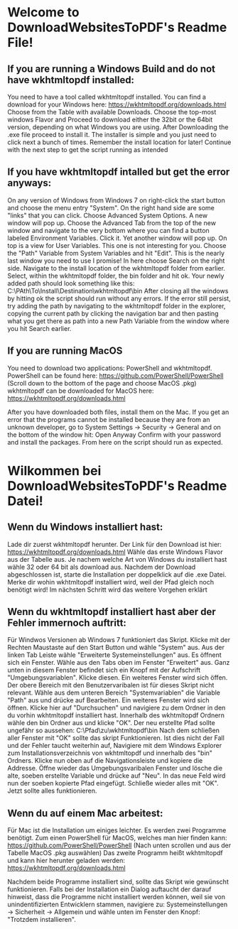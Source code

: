 # Welcome to DownloadWebsitesToPDF's Readme File!

## If you are running a Windows Build and do not have wkhtmltopdf installed:
You need to have a tool called wkhtmltopdf installed. You can find a download for your Windows here: https://wkhtmltopdf.org/downloads.html
Choose from the Table with available Downloads. Choose the top-most windows Flavor and Proceed to download either the 32bit or the 64bit version, depending on what Windows you are using.
After Downloading the .exe file proceed to install it. The installer is simple and you just need to click next a bunch of times. Remember the install location for later!
Continue with the next step to get the script running as intended

## If you have wkhtmltopdf intalled but get the error anyways:
On any version of Windows from Windows 7 on right-click the start button and choose the menu entry "System". On the right hand side are some "links" that you can click.
Choose Advanced System Options. A new window will pop up.
Choose the Advanced Tab from the top of the new window and navigate to the very bottom where you can find a button labeled Environment Variables.
Click it. Yet another window will pop up. On top is a view for User Variables. This one is not interesting for you. Choose the "Path" Variable from System Variables and hit "Edit".
This is the nearly last window you need to use I promise!
In here choose Search on the right side.
Navigate to the install location of the wkhtmltopdf folder from earlier. Select, within the wkhtmltopdf folder, the bin folder and hit ok.
Your newly added path should look something like this: C:\PAth\To\Install\Destination\wkhtmltopdf\bin
After closing all the windows by hitting ok the script should run without any errors.
If the error still persist, try adding the path by navigating to the wkhtmltopdf folder in the explorer, copying the current path by clicking the navigation bar and then pasting what you get there as path into a new
Path Variable from the window where you hit Search earlier.

## If you are running MacOS
You need to download two applications: PowerShell and wkhtmltopdf.
PowerShell can be found here: https://github.com/PowerShell/PowerShell (Scroll down to the bottom of the page and choose MacOS .pkg)
wkhtmltopdf can be downloaded for MacOS here: https://wkhtmltopdf.org/downloads.html

After you have downloaded both files, install them on the Mac.
If you get an error that the programs cannot be installed because they are from an unknown developer, go to System Settings -> Security -> General and on the bottom of the window hit: Open Anyway
Confirm with your password and install the packages.
From here on the script should run as expected.


# Wilkommen bei DownloadWebsitesToPDF's Readme Datei!

## Wenn du Windows installiert hast:
Lade dir zuerst wkhtmltopdf herunter. Der Link für den Download ist hier: https://wkhtmltopdf.org/downloads.html
Wähle das erste Windows Flavor aus der Tabelle aus. Je nachem welche Art von Windows du installiert hast wähle 32 oder 64 bit als download aus.
Nachdem der Download abgeschlossen ist, starte die Installation per doppelklick auf die .exe Datei.  
Merke dir wohin wkhtmltopdf installiert wird, weil der Pfad gleich noch benötigt wird!
Im nächsten Schritt wird das weitere Vorgehen erklärt

## Wenn du wkhtmltopdf installiert hast aber der Fehler immernoch auftritt:
Für Windwos Versionen ab Windows 7 funktioniert das Skript. Klicke mit der Rechten Maustaste auf den Start Button und wähle "System" aus.
Aus der linken Tab Leiste wähle "Erweiterte Systemeinstellungen" aus. Es öffnent sich ein Fenster.
Wähle aus den Tabs oben im Fenster "Erweitert" aus. Ganz unten in diesem Fenster befindet sich ein Knopf mit der Aufschrift "Umgebungsvariablen". Klicke diesen.
Ein weiteres Fenster wird sich öffen. Der obere Bereich mit den Benutzervaribalen ist für dieses Skript nicht relevant.
Wähle aus dem unteren Bereich "Systemvariablen" die Variable "Path" aus und drücke auf Bearbeiten.
Ein weiteres Fenster wird sich öffnen. Klicke hier auf "Durchsuchen" und navigiere zu dem Ordner in den du vorhin wkhtmltopdf installiert hast.
Innerhalb des wkhtmltopdf Ordnern wähle den bin Ordner aus und klicke "OK".
Der neu erstellte Pfad sollte ungefähr so aussehen: C:\Pfad\zu\wkhtmltopdf\bin
Nach dem schließen aller Fenster mit "OK" sollte das skript Funktionieren.
Ist dies nicht der Fall und der Fehler taucht weiterhin auf, Navigiere mit dem Windows Explorer zum Installationsverzeichnis von wkhtmltopdf und innerhalb des "bin" Ordners. Klicke nun oben auf die Navigationsleiste und
kopiere die Addresse.
Öffne wieder das Umgebungsvaribalen Fenster und lösche die alte, soeben erstellte Variable und drücke auf "Neu". In das neue Feld wird nun der soeben kopierte Pfad eingefügt.
Schließe wieder alles mit "OK". Jetzt sollte alles funktionieren.

## Wenn du auf einem Mac arbeitest:
Für Mac ist die Installation um einiges leichter.
Es werden zwei Programme benötigt. Zum einen PowerShell für MacOS, welches man hier finden kann: https://github.com/PowerShell/PowerShell (Nach unten scrollen und aus der Tabelle MacOS .pkg auswählen)
Das zweite Programm heißt wkhtmltopdf und kann hier herunter geladen werden: https://wkhtmltopdf.org/downloads.html

Nachdem beide Programme installiert sind, sollte das Skript wie gewünscht funktionieren.
Falls bei der Installation ein Dialog auftaucht der darauf hinweist, dass die Programme nicht installiert werden können, weil sie von unindentifizierten Entwicklern stammen, navigiere zu:
Systemeinstellungen -> Sicherheit -> Allgemein und wähle unten im Fenster den Knopf: "Trotzdem installieren".
